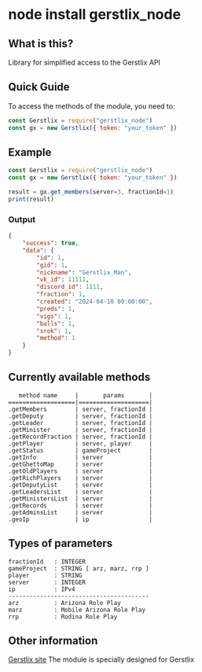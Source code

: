 # node install gerstlix_node

## What is this? ##
Library for simplified access to the Gerstlix API

## Quick Guide ##
To access the methods of the module, you need to:
```js
const Gerstlix = require("gerstlix_node")
const gx = new Gerstlix({ token: "your_token" })
```

## Example ##
```js
const Gerstlix = require("gerstlix_node")
const gx = new Gerstlix({ token: "your_token" })

result = gx.get_members(server=3, fractionId=1)
print(result)
```
### Output ###
```json
{
    "success": true,
    "data": {
        "id": 1,
        "gid": 1,
        "nickname": "Gerstlix_Man",
        "vk_id": 11111,
        "discord_id": 1111,
        "fraction": 1,
        "created": "2024-04-10 00:00:00",
        "preds": 1,
        "vigs": 1,
        "balls": 1,
        "srok": 1,
        "method": 1
    }
}
```

## Currently available methods ##
```
   method name     |       params       | 
===================|====================|
.getMembers        | server, fractionId |
.getDeputy         | server, fractionId |
.getLeader         | server, fractionId |
.getMinister       | server, fractionId |
.getRecordFraction | server, fractionId |
.getPlayer         | server, player     |
.getStatus         | gameProject        |
.getInfo           | server             |
.getGhettoMap      | server             |
.getOldPlayers     | server             |
.getRichPlayers    | server             |
.getDeputyList     | server             |
.getLeadersList    | server             |
.getMinistersList  | server             |
.getRecords        | server             |
.getAdminsList     | server             |
.geoIp             | ip                 |
```
## Types of parameters ##
```
fractionId   : INTEGER
gameProject  : STRING [ arz, marz, rrp ]
player       : STRING
server       : INTEGER
ip           : IPv4
----------------------------------------
arz          : Arizona Role Play
marz         : Mobile Arizona Role Play
rrp          : Rodina Role Play
```

## Other information ##
[Gerstlix site](https://gerstlix.com/)
The module is specially designed for Gerstlix
